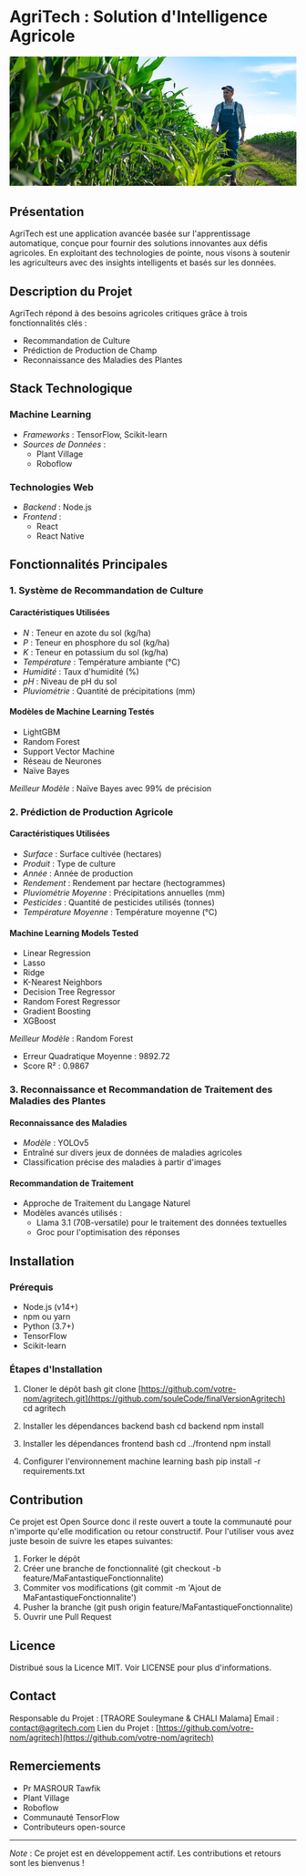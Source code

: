 # AgriTech : Solution d'Intelligence Agricole
![image alt](https://github.com/souleCode/finalVersionAgritech/blob/2cba5886612ae06e1eb517e56a6188479d8ba647/agro.jpg)
## Présentation

AgriTech est une application avancée basée sur l'apprentissage automatique, conçue pour fournir des solutions innovantes aux défis agricoles. En exploitant des technologies de pointe, nous visons à soutenir les agriculteurs avec des insights intelligents et basés sur les données.

## Description du Projet

AgriTech répond à des besoins agricoles critiques grâce à trois fonctionnalités clés :

- Recommandation de Culture
- Prédiction de Production de Champ
- Reconnaissance des Maladies des Plantes

## Stack Technologique

### Machine Learning

- _Frameworks_ : TensorFlow, Scikit-learn
- _Sources de Données_ :
  - Plant Village
  - Roboflow

### Technologies Web

- _Backend_ : Node.js
- _Frontend_ :
  - React
  - React Native

## Fonctionnalités Principales

### 1. Système de Recommandation de Culture

#### Caractéristiques Utilisées

- _N_ : Teneur en azote du sol (kg/ha)
- _P_ : Teneur en phosphore du sol (kg/ha)
- _K_ : Teneur en potassium du sol (kg/ha)
- _Température_ : Température ambiante (°C)
- _Humidité_ : Taux d'humidité (%)
- _pH_ : Niveau de pH du sol
- _Pluviométrie_ : Quantité de précipitations (mm)

#### Modèles de Machine Learning Testés

- LightGBM
- Random Forest
- Support Vector Machine
- Réseau de Neurones
- Naïve Bayes

_Meilleur Modèle_ : Naïve Bayes avec 99% de précision

### 2. Prédiction de Production Agricole

#### Caractéristiques Utilisées

- _Surface_ : Surface cultivée (hectares)
- _Produit_ : Type de culture
- _Année_ : Année de production
- _Rendement_ : Rendement par hectare (hectogrammes)
- _Pluviométrie Moyenne_ : Précipitations annuelles (mm)
- _Pesticides_ : Quantité de pesticides utilisés (tonnes)
- _Température Moyenne_ : Température moyenne (°C)

#### Machine Learning Models Tested

- Linear Regression
- Lasso
- Ridge
- K-Nearest Neighbors
- Decision Tree Regressor
- Random Forest Regressor
- Gradient Boosting
- XGBoost

_Meilleur Modèle_ : Random Forest

- Erreur Quadratique Moyenne : 9892.72
- Score R² : 0.9867

### 3. Reconnaissance et Recommandation de Traitement des Maladies des Plantes

#### Reconnaissance des Maladies

- _Modèle_ : YOLOv5
- Entraîné sur divers jeux de données de maladies agricoles
- Classification précise des maladies à partir d'images

#### Recommandation de Traitement

- Approche de Traitement du Langage Naturel
- Modèles avancés utilisés :
  - Llama 3.1 (70B-versatile) pour le traitement des données textuelles
  - Groc pour l'optimisation des réponses

## Installation

### Prérequis

- Node.js (v14+)
- npm ou yarn
- Python (3.7+)
- TensorFlow
- Scikit-learn

### Étapes d'Installation

1. Cloner le dépôt
   bash
   git clone [https://github.com/votre-nom/agritech.git](https://github.com/souleCode/finalVersionAgritech)
   cd agritech

2. Installer les dépendances backend
   bash
   cd backend
   npm install

3. Installer les dépendances frontend
   bash
   cd ../frontend
   npm install

4. Configurer l'environnement machine learning
   bash
   pip install -r requirements.txt

## Contribution
 Ce projet est Open Source donc il reste ouvert a toute la communauté pour n'importe qu'elle modification ou retour constructif.
 Pour l'utiliser vous avez juste besoin de suivre les etapes suivantes:

1. Forker le dépôt
2. Créer une branche de fonctionnalité (git checkout -b feature/MaFantastiqueFonctionnalite)
3. Commiter vos modifications (git commit -m 'Ajout de MaFantastiqueFonctionnalite')
4. Pusher la branche (git push origin feature/MaFantastiqueFonctionnalite)
5. Ouvrir une Pull Request

## Licence

Distribué sous la Licence MIT. Voir LICENSE pour plus d'informations.

## Contact

Responsable du Projet : [TRAORE Souleymane & CHALI Malama]
Email : contact@agritech.com
Lien du Projet : [https://github.com/votre-nom/agritech](https://github.com/votre-nom/agritech)

## Remerciements

- Pr MASROUR Tawfik
- Plant Village
- Roboflow
- Communauté TensorFlow
- Contributeurs open-source

---

_Note_ : Ce projet est en développement actif. Les contributions et retours sont les bienvenus !
